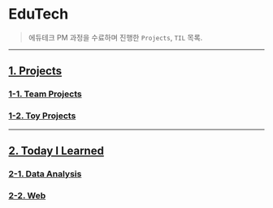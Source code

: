 # EduTech
> 에듀테크 PM 과정을 수료하며 진행한 `Projects`, `TIL` 목록.

---
## [1. Projects](./Projects/)
### [1-1. Team Projects](./Projects/Team%20Projects/)
### [1-2. Toy Projects](./Projects/Toy%20Projects/)
---
## [2. Today I Learned](./TIL/)
### [2-1. Data Analysis](./TIL/Data%20Analysis/)
### [2-2. Web](./TIL/Web/)